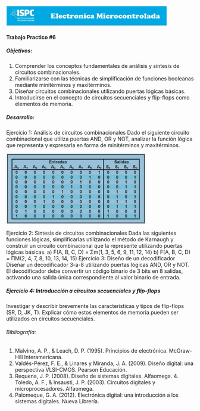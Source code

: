 [![Instituto](../assets/BannerElect.png)](../assets/BannerElect.png)

#### Trabajo Practico #6

##### Objetivos:

1. Comprender los conceptos fundamentales de análisis y síntesis de circuitos combinacionales.
2. Familiarizarse con las técnicas de simplificación de funciones booleanas mediante minitérminos y maxitérminos.
3. Diseñar circuitos combinacionales utilizando puertas lógicas básicas.
4. Introducirse en el concepto de circuitos secuenciales y flip-flops como elementos de memoria.

##### Desarrollo:

Ejercicio 1: Análisis de circuitos combinacionales Dado el siguiente circuito combinacional que utiliza puertas AND, OR y NOT, analizar la
función lógica que representa y expresarla en forma de minitérminos y maxitérminos.

[![Ejercicio #1](../assets/TP6EJ1.png)](../assets/TP6EJ1.png)

Ejercicio 2: Síntesis de circuitos combinacionales Dada las siguientes funciones lógicas, simplificarlas utilizando el método de Karnaugh y
construir un circuito combinacional que la represente utilizando puertas lógicas básicas.
a) F(A, B, C, D) = Σm(1, 3, 5, 6, 9, 11, 12, 14)
b) F(A, B, C, D) = ΠM(2, 4, 7, 8, 10, 13, 14, 15)
Ejercicio 3: Diseño de un decodificador Diseñar un decodificador 3-a-8 utilizando puertas lógicas AND, OR y NOT. El decodificador debe
convertir un código binario de 3 bits en 8 salidas, activando una salida única correspondiente al valor binario de entrada.

##### Ejercicio 4: Introducción a circuitos secuenciales y flip-flops 
Investigar y describir brevemente las características y tipos de flip-flops (SR, D, JK, T). Explicar cómo estos elementos de memoria pueden ser
utilizados en circuitos secuenciales.

###### Bibliografía:
1. Malvino, A. P., & Leach, D. P. (1995). Principios de electrónica. McGraw-Hill Interamericana.
2. Valdés-Pérez, F. E., & Linares y Miranda, J. A. (2009). Diseño digital: una perspectiva VLSI-CMOS. Pearson Educación.
3. Requena, J. P. (2008). Diseño de sistemas digitales. Alfaomega. 4. Toledo, A. F., & Insausti, J. P. (2003). Circuitos digitales y
microprocesadores. Alfaomega.
5. Palomeque, G. A. (2012). Electrónica digital: una introducción a los sistemas digitales. Nueva Librería.